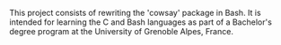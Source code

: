 This project consists of rewriting the 'cowsay' package in Bash. 
It is intended for learning the C and Bash languages as part of a Bachelor's degree program at the University of Grenoble Alpes, France.
